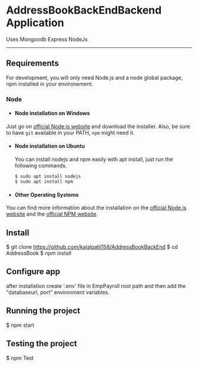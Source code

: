 # AddressBookBackEndBackend Application
Uses Mongoodb Express NodeJs

----------------------------------------------------------------

## Requirements

For development, you will only need Node.js and a node global package, npm installed in your environement.

### Node
- #### Node installation on Windows

Just go on [official Node.js website](https://nodejs.org/) and download the installer.
Also, be sure to have `git` available in your PATH, `npm` might need it.

- #### Node installation on Ubuntu

  You can install nodejs and npm easily with apt install, just run the following commands.

      $ sudo apt install nodejs
      $ sudo apt install npm
      
 - #### Other Operating Systems
  You can find more information about the installation on the [official Node.js website](https://nodejs.org/) and the [official NPM website](https://npmjs.org/).

## Install
 $ git clone https://github.com/kajalpatil158/AddressBookBackEnd
 $ cd AddressBook
 $ npm install
    
 ## Configure app
 after installation create '.env' file in EmpPayroll root path and then add the "databaseurl, port" environment variables.
 
 ## Running the project
  $ npm start
  
 ## Testing the project
  $ npm Test

